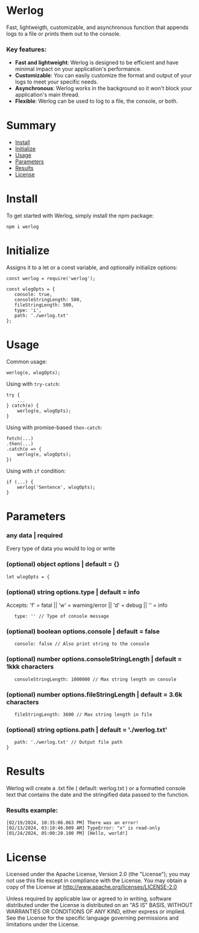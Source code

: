 # Werlog
Fast, lightweigth, customizable, and asynchronous function that appends logs to a file or prints them out to the console.

### Key features:
- **Fast and lightweight**: Werlog is designed to be efficient and have minimal impact on your application's performance.
- **Customizable**: You can easily customize the format and output of your logs to meet your specific needs.
- **Asynchronous**: Werlog works in the background so it won't block your application's main thread.
- **Flexible**: Werlog can be used to log to a file, the console, or both.

# Summary
- [Install](#install)
- [Initialize](#initialize)
- [Usage](#usage)
- [Parameters](#parameters)
- [Results](#results)
- [License](#license)


# Install
To get started with Werlog, simply install the npm package:
```
npm i werlog
```
# Initialize
Assigns it to a let or a const variable, and optionally initialize options:
```
const werlog = require('werlog');

const wlogOpts = {
   console: true,
   consoleStringLength: 500,
   fileStringLength: 500,
   type: 'i',
   path: './werlog.txt'
};
```

# Usage
Common usage:
```
werlog(e, wlogOpts);
```
Using with ```try-catch```:
```
try {
    ...
} catch(e) {
    werlog(e, wlogOpts);
}
```
Using with promise-based ```then-catch```:
```
fetch(...)
.then(...)
.catch(e => {
    werlog(e, wlogOpts);
})
```
Using with ```if``` condition:
```
if (...) {
    werlog('Sentence', wlogOpts);
}
```

# Parameters
### any data | required
Every type of data you would to log or write

### (optional) object options | default = {}
```
let wlogOpts = {
```
### (optional) string options.type | default = info
Accepts: 'f' = fatal || 'w' = warning/error || 'd' = debug || '' = info
```
   type: '' // Type of console message
```

### (optional) boolean options.console | default = false
```
   console: false // Also print string to the console
```

### (optional) number options.consoleStringLength | default = 1kkk characters
```
   consoleStringLength: 1000000 // Max string length on console
```

### (optional) number options.fileStringLength | default = 3.6k characters
```
   fileStringLength: 3600 // Max string length in file
```

### (optional) string options.path | default = './werlog.txt'
```
   path: './werlog.txt' // Output file path
}
```

# Results
Werlog will create a .txt file ( default: werlog.txt ) or a formatted console text that contains the date and the stringified data passed to the function.

### Results example:
```
[02/19/2024, 10:35:06.063 PM] There was an error!
[02/13/2024, 03:10:46.009 AM] TypeError: "x" is read-only
[01/24/2024, 05:00:20.100 PM] [Hello, world!]
```

# License
Licensed under the Apache License, Version 2.0 (the "License"); you may not use this file except in compliance with the License.
You may obtain a copy of the License at http://www.apache.org/licenses/LICENSE-2.0

Unless required by applicable law or agreed to in writing, software distributed under the License is distributed on an "AS IS" BASIS, WITHOUT WARRANTIES OR CONDITIONS OF ANY KIND, either express or implied. See the License for the specific language governing permissions and limitations under the License.